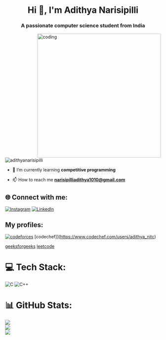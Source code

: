 <h1 align="center">Hi 👋, I'm Adithya Narisipilli</h1>
<h3 align="center">A passionate computer science student from India</h3>
<img align="right" alt="coding" width="400" src="https://camo.githubusercontent.com/5ddf73ad3a205111cf8c686f687fc216c2946a75005718c8da5b837ad9de78c9/68747470733a2f2f7468756d62732e6766796361742e636f6d2f4576696c4e657874446576696c666973682d736d616c6c2e676966">
<p align="left"> <img src="https://komarev.com/ghpvc/?username=adithyanarisipilli&label=Profile%20views&color=0e75b6&style=flat" alt="adithyanarisipilli" /> </p>

- 🌱 I’m currently learning **competitive programming**

- 📫 How to reach me **narisipilliadithya1010@gmail.com**


## 🌐 Connect with me:
[![Instagram](https://img.shields.io/badge/Instagram-%23E4405F.svg?logo=Instagram&logoColor=white)](https://instagram.com/adithya_narisipilli) [![LinkedIn](https://img.shields.io/badge/LinkedIn-%230077B5.svg?logo=linkedin&logoColor=white)](https://www.linkedin.com/in/adithya-narisipilli-59a3b025a/) 
## My profiles:

[![codeforces](https://img.shields.io/badge/Codeforces-445f9d?logo=Codeforces&logoColor=white)](https://codeforces.com/profile/adithya_narisipilli) [codechef]](https://www.codechef.com/users/adithya_nitc)

[geeksforgeeks](https://auth.geeksforgeeks.org/user/adithya_narisipilli) [leetcode](https://leetcode.com/adi428/)

# 💻 Tech Stack:
![C](https://img.shields.io/badge/c-%2300599C.svg?style=for-the-badge&logo=c&logoColor=white) ![C++](https://img.shields.io/badge/c++-%2300599C.svg?style=for-the-badge&logo=c%2B%2B&logoColor=white)
# 📊 GitHub Stats:
![](https://github-readme-stats.vercel.app/api?username=adithyanarisipilli&theme=radical&hide_border=false&include_all_commits=false&count_private=false)<br/>
![](https://github-readme-streak-stats.herokuapp.com/?user=adithyanarisipilli&theme=radical&hide_border=false)<br/>
![](https://github-readme-stats.vercel.app/api/top-langs/?username=adithyanarisipilli&theme=radical&hide_border=false&include_all_commits=false&count_private=false&layout=compact)

<!-- Proudly created with GPRM ( https://gprm.itsvg.in ) -->

